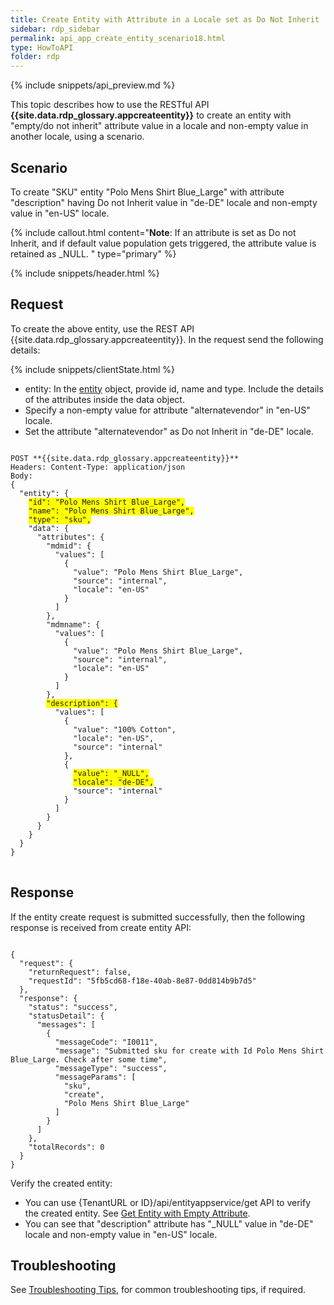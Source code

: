 ```yaml
---
title: Create Entity with Attribute in a Locale set as Do Not Inherit
sidebar: rdp_sidebar
permalink: api_app_create_entity_scenario18.html
type: HowToAPI
folder: rdp
---
```


{% include snippets/api_preview.md %}

This topic describes how to use the RESTful API **{{site.data.rdp_glossary.appcreateentity}}** to create an entity with "empty/do not inherit" attribute value in a locale and non-empty value in another locale, using a scenario. 

## Scenario

To create "SKU" entity "Polo Mens Shirt Blue_Large" with attribute "description" having Do not Inherit value in "de-DE" locale and non-empty value in "en-US" locale. 

{% include callout.html content="**Note**:
If an attribute is set as Do not Inherit, and if default value population gets triggered, the attribute value is retained as _NULL.
" type="primary" %}

{% include snippets/header.html %}

## Request

To create the above entity, use the REST API {{site.data.rdp_glossary.appcreateentity}}. In the request send the following details:
  
{% include snippets/clientState.html %}
* entity: In the [entity](api_entity_object_structure.html) object, provide id, name and type. Include the details of the attributes inside the data object. 
* Specify a non-empty value for attribute "alternatevendor" in "en-US" locale.
* Set the attribute "alternatevendor" as Do not Inherit in "de-DE" locale.

<pre>
<code>
POST **{{site.data.rdp_glossary.appcreateentity}}**
Headers: Content-Type: application/json
Body:
{
  "entity": {
    <span style="background-color: #FFFF00">"id": "Polo Mens Shirt Blue_Large",</span>
    <span style="background-color: #FFFF00">"name": "Polo Mens Shirt Blue_Large",</span>
    <span style="background-color: #FFFF00">"type": "sku",</span>
    "data": {
      "attributes": {
        "mdmid": {
          "values": [
            {
              "value": "Polo Mens Shirt Blue_Large",
              "source": "internal",
              "locale": "en-US"
            }
          ]
        },
        "mdmname": {
          "values": [
            {
              "value": "Polo Mens Shirt Blue_Large",
              "source": "internal",
              "locale": "en-US"
            }
          ]
        },
        <span style="background-color: #FFFF00">"description": {</span>
          "values": [
            {
              "value": "100% Cotton",
              "locale": "en-US",
              "source": "internal"
            },
            {
              <span style="background-color: #FFFF00">"value": "_NULL",</span>
              <span style="background-color: #FFFF00">"locale": "de-DE",</span>
              "source": "internal"
            }
          ]
        }
      }
    }
  }
}
</code>
</pre> 

## Response

If the entity create request is submitted successfully, then the following response is received from create entity API:

<pre><code>
{
  "request": {
    "returnRequest": false,
    "requestId": "5fb5cd68-f18e-40ab-8e87-0dd814b9b7d5"
  },
  "response": {
    "status": "success",
    "statusDetail": {
      "messages": [
        {
          "messageCode": "I0011",
          "message": "Submitted sku for create with Id Polo Mens Shirt Blue_Large. Check after some time",
          "messageType": "success",
          "messageParams": [
            "sku",
            "create",
            "Polo Mens Shirt Blue_Large"
          ]
        }
      ]
    },
    "totalRecords": 0
  }
}
</code></pre> 

Verify the created entity:<br>
* You can use {TenantURL or ID}/api/entityappservice/get API to verify the created entity. See [Get Entity with Empty Attribute](api_app_get_entity_scenario27.html).
* You can see that "description" attribute has "_NULL" value in "de-DE" locale and non-empty value in "en-US" locale.

## Troubleshooting

See [Troubleshooting Tips](api_troubleshooting_tips.html), for common troubleshooting tips, if required.